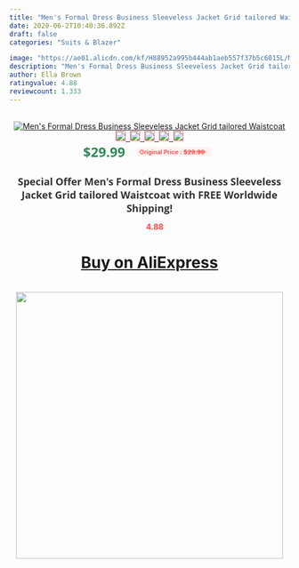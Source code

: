 ```yaml
---
title: "Men's Formal Dress Business Sleeveless Jacket Grid tailored Waistcoat"
date: 2020-06-2T10:40:36.892Z
draft: false
categories: "Suits & Blazer"

image: "https://ae01.alicdn.com/kf/H88952a995b444ab1aeb557f37b5c6015L/Men-s-Formal-Dress-Business-Sleeveless-Jacket-Grid-tailored-Waistcoat.jpg"
description: "Men's Formal Dress Business Sleeveless Jacket Grid tailored Waistcoat"
author: Ella Brown
ratingvalue: 4.88
reviewcount: 1.333
---
```

<br>
<div style="text-align: center;">
<a href="https://s.click.aliexpress.com/e/_9HQGfb" target="_blank" rel="nofollow noopener noreferrer"><img alt="Men's Formal Dress Business Sleeveless Jacket Grid tailored Waistcoat" class="magnifier-image" src="https://ae01.alicdn.com/kf/H88952a995b444ab1aeb557f37b5c6015L/Men-s-Formal-Dress-Business-Sleeveless-Jacket-Grid-tailored-Waistcoat.jpg_640x640.jpg">
<br>
<img style="border:1px solid salmon" src="https://ae01.alicdn.com/kf/H88952a995b444ab1aeb557f37b5c6015L/Men-s-Formal-Dress-Business-Sleeveless-Jacket-Grid-tailored-Waistcoat.jpg_120x120.jpg">&nbsp;&nbsp;<img style="border:1px solid salmon" src="_120x120.jpg">&nbsp;&nbsp;<img style="border:1px solid salmon" src="_120x120.jpg">&nbsp;&nbsp;<img style="border:1px solid salmon" src="_120x120.jpg">&nbsp;&nbsp;<img style="border:1px solid salmon" src="_120x120.jpg"></a></div><br0>
<div style="text-align: center;"><span style="background-color: white; border: 0px; box-sizing: border-box; color: seagreen; display: inline-block; font-family: &quot;open sans&quot; , &quot;arial&quot; , &quot;helvetica&quot; , sans-serif , &quot;heiti&quot;; font-size: 24px; font-stretch: inherit; font-weight: 700; line-height: inherit; margin: 0px 10px 0px 0px; padding: 0px; vertical-align: middle;">$29.99 </span>
<span style="background: rgb(255 , 241 , 241); border-radius: 3px; border: 0px; box-sizing: border-box; color: #ff4747; display: inline-block; font-family: inherit; font-size: 12px; font-stretch: inherit; font-style: inherit; font-variant: inherit; font-weight: 600; line-height: inherit; margin: 0px; padding: 2px 5px; transform: scale(0.9); vertical-align: middle;">Original Price : <b style="text-decoration: line-through;">$29.99 </b> &nbsp;&nbsp;</span></div>
<h1 style="color: #333333; display: inline-block; font-family: &quot;open sans&quot; , &quot;arial&quot; , &quot;helvetica&quot; , sans-serif , &quot;heiti&quot;; font-size: 18px; font-stretch: inherit; font-weight: 700; text-align: center;">Special Offer Men's Formal Dress Business Sleeveless Jacket Grid tailored Waistcoat with FREE Worldwide Shipping!</h1>
<div style="color: #ff4747; text-align: center;">
<img src="https://4.bp.blogspot.com/-M0ZcTcb-5uY/XleCXlxnR4I/AAAAAAAAAEc/OrjgMkXV1oMQFaCRZj5HQwOCBcu3w1FegCPcBGAYYCw/s1600/star.png" style="height: 15px;">&nbsp;<b>4.88</b></div>
<div class="button_cont" align="center"><a class="buynow_a" href="https://s.click.aliexpress.com/e/_9HQGfb" target="_blank" rel="nofollow noopener noreferrer"><H1>Buy on AliExpress</H1></a></div><br>
<div class="separator" style="clear: both; text-align: center;">
<img src="https://lh3.googleusercontent.com/-pTy5HemUv9M/XlePHvY0dAI/AAAAAAAAAE4/0nX5iRUoIWY8eMW9Dpxeirr157OZliDIgCLcBGAsYHQ/s1600/badge.gif" width="480">
</div>
